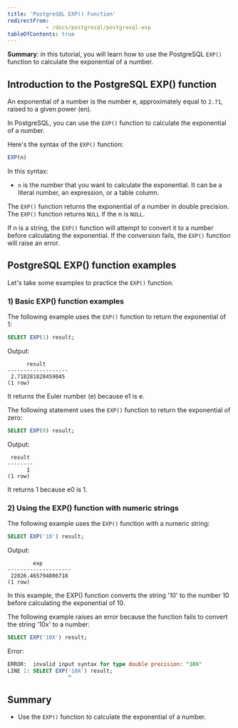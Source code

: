 ```yaml
---
title: 'PostgreSQL EXP() Function'
redirectFrom: 
            - /docs/postgresql/postgresql-exp
tableOfContents: true
---
```


**Summary**: in this tutorial, you will learn how to use the PostgreSQL `EXP()` function to calculate the exponential of a number.

## Introduction to the PostgreSQL EXP() function

An exponential of a number is the number e, approximately equal to `2.71`, raised to a given power (en).

In PostgreSQL, you can use the `EXP()` function to calculate the exponential of a number.

Here's the syntax of the `EXP()` function:

```sql
EXP(n)
```

In this syntax:

- `n` is the number that you want to calculate the exponential. It can be a literal number, an expression, or a table column.

The `EXP()` function returns the exponential of a number in double precision. The `EXP()` function returns `NULL` if the n is `NULL`.

If n is a string, the `EXP()` function will attempt to convert it to a number before calculating the exponential. If the conversion fails, the `EXP()` function will raise an error.

## PostgreSQL EXP() function examples

Let's take some examples to practice the `EXP()` function.

### 1) Basic EXP() function examples

The following example uses the `EXP()` function to return the exponential of 1:

```sql
SELECT EXP(1) result;
```

Output:

```
      result
-------------------
 2.718281828459045
(1 row)
```

It returns the Euler number (e) because e1 is e.

The following statement uses the `EXP()` function to return the exponential of zero:

```sql
SELECT EXP(0) result;
```

Output:

```
 result
--------
      1
(1 row)
```

It returns 1 because e0 is 1.

### 2) Using the EXP() function with numeric strings

The following example uses the `EXP()` function with a numeric string:

```sql
SELECT EXP('10') result;
```

Output:

```
        exp
--------------------
 22026.465794806718
(1 row)
```

In this example, the EXP() function converts the string '10' to the number 10 before calculating the exponential of 10.

The following example raises an error because the function fails to convert the string '10x' to a number:

```sql
SELECT EXP('10X') result;
```

Error:

```sql
ERROR:  invalid input syntax for type double precision: "10X"
LINE 1: SELECT EXP('10X') result;
                   ^
```

## Summary

- Use the `EXP()` function to calculate the exponential of a number.
